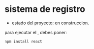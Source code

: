 <h1>sistema de registro</h1>

- estado del proyecto: en construccion. 

para ejecutar el , debes poner:

```npm install react```
